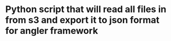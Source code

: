 # Python script that will read all files in from s3 and export it to json format for angler framework
